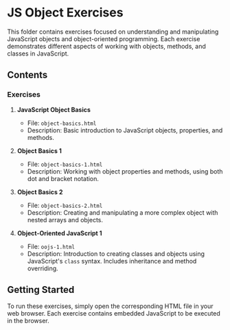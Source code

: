 # JS Object Exercises

This folder contains exercises focused on understanding and manipulating JavaScript objects and object-oriented programming. Each exercise demonstrates different aspects of working with objects, methods, and classes in JavaScript.

## Contents

### Exercises

1. **JavaScript Object Basics**
   - File: `object-basics.html`
   - Description: Basic introduction to JavaScript objects, properties, and methods.

2. **Object Basics 1**
   - File: `object-basics-1.html`
   - Description: Working with object properties and methods, using both dot and bracket notation.

3. **Object Basics 2**
   - File: `object-basics-2.html`
   - Description: Creating and manipulating a more complex object with nested arrays and objects.

4. **Object-Oriented JavaScript 1**
   - File: `oojs-1.html`
   - Description: Introduction to creating classes and objects using JavaScript's `class` syntax. Includes inheritance and method overriding.

## Getting Started

To run these exercises, simply open the corresponding HTML file in your web browser. Each exercise contains embedded JavaScript to be executed in the browser.

